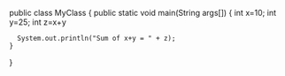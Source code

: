 public class MyClass {
    public static void main(String args[]) {
      int x=10;
      int y=25;
      int z=x+y

      System.out.println("Sum of x+y = " + z);
    }
}

